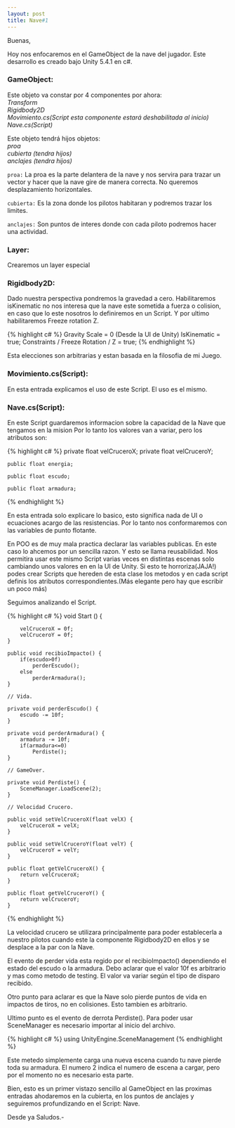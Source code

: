 ```yaml
---
layout: post
title: Nave#1
---
```



Buenas,

Hoy nos enfocaremos en el GameObject de la nave del jugador.
Este desarrollo es creado bajo Unity 5.4.1 en c#.

<h3>GameObject:</h3>

Este objeto va constar por 4 componentes por ahora:<br>
<em>Transform</em><br>
<em>Rigidbody2D</em><br>
<em>Movimiento.cs(Script esta componente estará deshabilitada al inicio)</em><br>
<em>Nave.cs(Script)</em><br>

Este objeto tendrá hijos objetos:<br>
<em>proa</em><br>
<em>cubierta (tendra hijos)</em><br>
<em>anclajes (tendra hijos)</em><br>

`proa:` La proa es la parte delantera de la nave y nos servira para trazar un vector y hacer que la nave gire
de manera correcta. No queremos desplazamiento horizontales.

`cubierta:` Es la zona donde los pilotos habitaran y podremos trazar los limites.

`anclajes:` Son puntos de interes donde con cada piloto podremos hacer una actividad.

<h3>Layer:</h3>

Crearemos un layer especial

<h3>Rigidbody2D:</h3>

Dado nuestra perspectiva pondremos la gravedad a cero. Habilitaremos isKinematic no nos interesa que la nave
este sometida a fuerza o colision, en caso que lo este nosotros lo definiremos en un Script. Y por ultimo
habilitaremos Freeze rotation Z.

{% highlight c# %}
    Gravity Scale = 0 (Desde la UI de Unity)
    IsKinematic = true;
    Constraints / Freeze Rotation / Z = true;
{% endhighlight %}

Esta elecciones son arbitrarias y estan basada en la filosofia de mi Juego.

<h3>Movimiento.cs(Script):</h3>

En esta entrada explicamos el uso de este Script. El uso es el mismo.

<h3>Nave.cs(Script):</h3>

En este Script guardaremos informacion sobre la capacidad de la Nave que tengamos en la mision
Por lo tanto los valores van a variar, pero los atributos son:

{% highlight c# %}
	private float velCruceroX;
	private float velCruceroY;

    public float energia;

	public float escudo;

	public float armadura;
{% endhighlight %}    

En esta entrada solo explicare lo basico, esto significa nada de UI o ecuaciones acargo de las resistencias.
Por lo tanto nos conformaremos con las variables de punto flotante.

En POO es de muy mala practica declarar las variables publicas. En este caso lo ahcemos por un sencilla
razon. Y esto se llama reusabilidad. Nos permitira usar este mismo Script varias veces en distintas escenas solo
cambiando unos valores en en la UI de Unity.
Si esto te horroriza(JAJA!) podes crear Scripts que hereden de esta clase los metodos y en cada script definis
los atributos correspondientes.(Más elegante pero hay que escribir un poco más)

Seguimos analizando el Script.

{% highlight c# %}
    void Start () {

		velCruceroX = 0f;
		velCruceroY = 0f;
	}

	public void recibioImpacto() {
		if(escudo>0f)
			perderEscudo();
		else
			perderArmadura();
	}

    // Vida.

	private void perderEscudo() {
		escudo -= 10f;
	}

	private void perderArmadura() {
		armadura -= 10f;
		if(armadura<=0)
			Perdiste();
	}

    // GameOver.

	private void Perdiste() {
		SceneManager.LoadScene(2);
	}

    // Velocidad Crucero.

	public void setVelCruceroX(float velX) {
		velCruceroX = velX;
	}

	public void setVelCruceroY(float velY) {
		velCruceroY = velY;
	}

	public float getVelCruceroX() {
		return velCruceroX;
	}

	public float getVelCruceroY() {
		return velCruceroY;
	}
{% endhighlight %}

La velocidad crucero se utilizara principalmente para poder establecerla a nuestro pilotos cuando este
la componente Rigidbody2D en ellos y se desplace a la par con la Nave.

El evento de perder vida esta regido por el recibioImpacto() dependiendo el estado del escudo o la armadura.
Debo aclarar que el valor 10f es arbitrario y mas como metodo de testing. El valor va  variar según el
tipo de disparo recibido.

Otro punto para aclarar es que la Nave solo pierde puntos de vida en impactos de tiros, no en colisiones.
Esto tambien es arbitrario.

Ultimo punto es el evento de derrota Perdiste(). Para poder usar SceneManager es necesario importar al inicio
del archivo.

{% highlight c# %}
	using UnityEngine.SceneManagement
{% endhighlight %}

Este metedo simplemente carga una nueva escena cuando tu nave pierde toda su armadura.
El numero 2 indica el numero de escena a cargar, pero por el momento no es necesario esta parte.

Bien, esto es un primer vistazo sencillo al GameObject en las proximas entradas ahodaremos en la cubierta,
en los puntos de anclajes y seguiremos profundizando en el Script: Nave.

Desde ya Saludos.-

